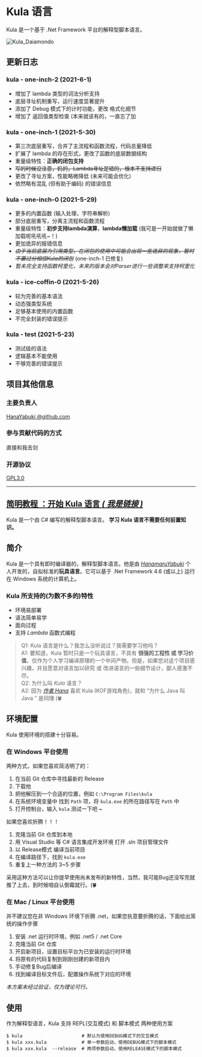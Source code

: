 # Kula 语言
Kula 是一个基于 .Net Framework 平台的解释型脚本语言。

![Kula_Daiamondo](https://gimg2.baidu.com/image_search/src=http%3A%2F%2Fhbimg.b0.upaiyun.com%2F59af30fb8e979539fe816369c6dd37b06a3ee9a984f42-4G7yBG_fw658&refer=http%3A%2F%2Fhbimg.b0.upaiyun.com&app=2002&size=f9999,10000&q=a80&n=0&g=0n&fmt=jpeg?sec=1624933443&t=32e57f6dcb44de881f052a290ea0eddc)

## 更新日志
### kula - one-inch-2 (2021-6-1)
* 增加了 lambda 类型的词法分析支持
* 底层寻址机制重写，运行速度显著提升
* 添加了 Debug 模式下的计时功能，更改 格式化细节
* 增加了 返回值类型检查 (本来就该有的，一直忘了加

### kula - one-inch-1 (2021-5-30)
* 第三次底层重写，合并了主流程和函数流程，代码总量降低
* 扩展了 lambda 的存在形式，更改了函数的底层数据结构
* 重量级特性：**正确的闭包支持**
* ~~写的时候没注意，妈的，Lambda寻址是错的，根本不支持递归~~
* 更改了寻址方案，性能略微降低 (未来可能会优化)
* 依然略有混乱 (但有助于编码) 的错误信息

### kula - one-inch-0 (2021-5-29)
* 更多的内置函数 (输入处理，字符串解析)
* 部分底层重写，分离主流程和函数流程
* 重量级特性：**初步支持lambda演算**，**lambda懒加载** (我可是一开始就做了懒加载呢吼吼吼~！)
* 更加诡异的报错信息
* ~~*由于当前底层为引用类型，在闭包的使用中可能会出现一些诡异的现象，暂时不要过分相信Kula的闭包*~~ (one-inch-1 已修复)
* *暂未完全支持函数柯里化，未来的版本会对Parser进行一些调整来支持柯里化*

### kula - ice-coffin-0 (2021-5-26)
* 较为完善的基本语法
* 动态强类型系统
* 足够基本使用的内置函数
* 不完全封装的错误提示

### kula - test (2021-5-23)
* 测试级的语法
* 逻辑基本不能使用
* 不够完善的错误提示

## 项目其他信息
### 主要负责人
[HanaYabuki @github.com](https://github.com/HanaYabuki)

### 参与贡献代码的方式
直接和我击剑

### 开源协议
[GPL3.0](./LICENSE)

------

## [简明教程 ：开始 Kula 语言 *( 我是链接 )*](./docs/tutorial-0.md)
Kula 是一个由 C# 编写的解释型脚本语言。 **学习 Kula 语言不需要任何前置知识。**

## 简介
Kula 是一个具有即时编译器的，解释型脚本语言。他是由 [*HanamaruYabuki*](https://hanayabuki.github.com) 个人开发的，自拟标准的**玩具语言**。它可以基于 .Net Framework 4.6 (或以上) 运行在 Windows 系统的计算机上。 

### Kula 所支持的(为数不多的)特性
* 环境易部署
* 语法简单易学
* 面向过程
* 支持 *Lambda* 函数式编程

> Q1: Kula 语言是什么？我怎么没听说过？我需要学习他吗？  
> A1: 要知道，Kula 暂时只是一个玩具语言，不具有 **很强的工程性 或 学习价值**，仅作为个人学习编译原理的一个中间产物。但是，如果您对这个项目感兴趣，并且愿意对语言加以研究 或 改进语言的一些细节设计，鄙人感激不尽。  
> Q2: 为什么叫 *Kula* 语言？    
> A2: 因为 [*作者 Hana*](https://hanayabuki.github.com) 喜欢 Kula (KOF游戏角色)，就和 “为什么 Java 叫 Java ” 是同理 (🍀

## 环境配置

Kula 使用环境的搭建十分容易。

### 在 Windows 平台使用
两种方式，如果您喜欢简洁明了的：    
1. 在当前 Git 仓库中寻找最新的 Release
2. 下载他
3. 把他解压到一个合适的位置，例如 `C:\Program Files\kula`
4. 在系统环境变量中 找到 `Path` 项，将 `kula.exe` 的所在路径写在 `Path` 中
5. 打开控制台，输入 `kula` 测试一下吧 ~

如果您喜欢折腾！！！
1. 克隆当前 Git 仓库到本地
2. 用 Visual Studio 等 C# 语言集成开发环境 打开 .sln 项目管理文件
3. 以 Release模式 编译当前项目
4. 在编译路径下，找到 `kula.exe`
5. 重复上一种方法的 3~5 步骤

采用这种方法可以让你提早使用尚未发布的新特性，当然，我可能Bug还没写完就推了上去，到时候咱自认倒霉就行。(🍀

### 在 Mac / Linux 平台使用
并不建议您在非 Windows 环境下折腾 .net，如果您执意要折腾的话，下面给出笼统的操作步骤
1. 安装 .net 运行时环境，例如 .net5 / .net Core
2. 克隆当前 Git 仓库
3. 开启新项目，设置目标平台为已安装的运行时环境
4. 将原有的代码复制到刚刚创建的新项目内
5. 手动修复Bug后编译
6. 找到编译目标文件后，配置操作系统下对应的环境

*本方案未经过验证，仅为理论可行。*

## 使用
作为解释型语言，Kula 支持 REPL(交互模式) 和 脚本模式 两种使用方案
```shell
$ kula                      # 默认为使用DEBUG模式下的交互模式
$ kula xxx.kula             # 单一参数启动，使用DEBUG模式下的脚本模式
$ kula xxx.kula  --release  # 两项参数启动，使用RELEASE模式下的脚本模式
```
